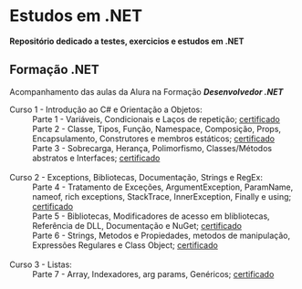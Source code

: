 # Estudos em .NET

**Repositório dedicado a testes, exercicios e estudos em .NET**

## Formação .NET
Acompanhamento das aulas da Alura na Formação **_Desenvolvedor .NET_**

<dl>
    <dt>Curso 1 - Introdução ao C# e Orientação a Objetos: </dt>
    <dd>Parte 1 - Variáveis, Condicionais e Laços de repetição; <a href="https://cursos.alura.com.br/certificate/CodexZombie/csharp-parte-1-primeiros-passos" target="_blank">certificado</a></dd>
    <dd>Parte 2 - Classe, Tipos, Função, Namespace, Composição, Props, Encapsulamento, Construtores e membros estáticos; <a href="https://cursos.alura.com.br/certificate/CodexZombie/csharp-parte-2-introducao-orientacao-objetos" target="_blank">certificado</a></dd>
    <dd>Parte 3 - Sobrecarga, Herança, Polimorfismo, Classes/Métodos abstratos e Interfaces; <a href="https://cursos.alura.com.br/certificate/CodexZombie/csharp-parte-3-heranca-interfaces-polimorfismo" target="_blank">certificado</a></dd>
    <br>
    <dt>Curso 2 - Exceptions, Bibliotecas, Documentação, Strings e RegEx:<dt>
    <dd>Parte 4 - Tratamento de Exceções, ArgumentException, ParamName, nameof, rich exceptions, StackTrace, InnerException, Finally e using; <a href="https://cursos.alura.com.br/certificate/CodexZombie/csharp-parte-4-excecoes" target="_blank">certificado</a></dd>
    <dd>Parte 5 - Bibliotecas, Modificadores de acesso em blibliotecas, Referência de DLL, Documentação e NuGet; <a href="https://cursos.alura.com.br/certificate/CodexZombie/csharp-biblioteca-dll-documentacao-nuget" target="_blank">certificado</a></dd>
    <dd>Parte 6 - Strings, Metodos e Propiedades, metodos de manipulação, Expressões Regulares e Class Object; <a href="https://cursos.alura.com.br/certificate/CodexZombie/csharp-string-regex-object" target="_blank">certificado</a></dd>
    <br>
    <dt>Curso 3 - Listas:</dt>
    <dd>Parte 7 - Array, Indexadores, arg params, Genéricos; <a href="https://cursos.alura.com.br/certificate/CodexZombie/csharp-string-regex-object" target="_blank">certificado</a></dd>
<!--
    <dd>Parte 8 - List&lt;T&gt;, métodos de extensão, VAR, Sort, IComparable, IComparer, OrderBy, Exp. Lambda, Linq e Where; <ahref="" target="_blank">certificado</a></dd>
    <dd>Parte 9 - FileStream, StreamReader, StramWriter (Parse), Flush, Binarios, Console Streams; <a href="" target="_blank">certificado</a></dd>
    <br>
    <dt>Curso 4 - Banco de Dados com Entity Framework Core:</dt>
    <dd>Parte 10 - Manipulação de objetos, SQL, modelo de classes, cardinalidade, consultas; <a href="" target="_blank">certificado</a></dd>
    <br>
    <dt>Curso 5 - Web / ASP.NET Core MVC:</dt>
    <dd>Parte 12 - Servidor web, requisições, roteamento do AspNet Core, UX, MVC; <a href="" target="_blank">certificado</a></dd>
    <dd>Parte 13 - Projeto: aplicação e-commerce com banco de dados, catálogo de produtos, Session e carrinho; <a href="" target="_blank">certificado</a></dd>
    <dd>Parte 14 - AJAX, Formulário e gravação dos dados; <a href="" target="_blank">certificado</a></dd>
-->
</dl>
